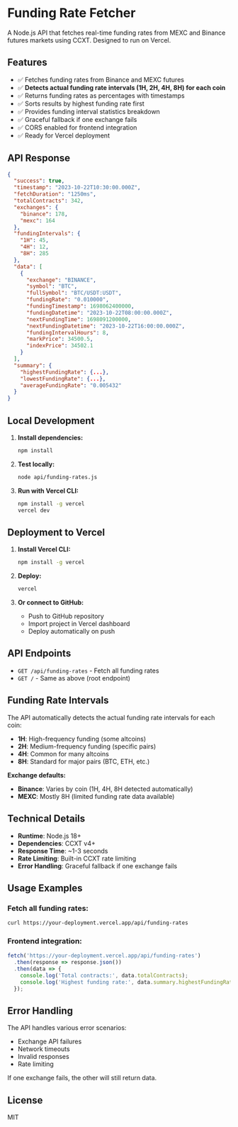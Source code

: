 # Funding Rate Fetcher

A Node.js API that fetches real-time funding rates from MEXC and Binance futures markets using CCXT. Designed to run on Vercel.

## Features

- ✅ Fetches funding rates from Binance and MEXC futures
- ✅ **Detects actual funding rate intervals (1H, 2H, 4H, 8H) for each coin**
- ✅ Returns funding rates as percentages with timestamps
- ✅ Sorts results by highest funding rate first
- ✅ Provides funding interval statistics breakdown
- ✅ Graceful fallback if one exchange fails
- ✅ CORS enabled for frontend integration
- ✅ Ready for Vercel deployment

## API Response

```json
{
  "success": true,
  "timestamp": "2023-10-22T10:30:00.000Z",
  "fetchDuration": "1250ms",
  "totalContracts": 342,
  "exchanges": {
    "binance": 178,
    "mexc": 164
  },
  "fundingIntervals": {
    "1H": 45,
    "4H": 12,
    "8H": 285
  },
  "data": [
    {
      "exchange": "BINANCE",
      "symbol": "BTC",
      "fullSymbol": "BTC/USDT:USDT",
      "fundingRate": "0.010000",
      "fundingTimestamp": 1698062400000,
      "fundingDatetime": "2023-10-22T08:00:00.000Z",
      "nextFundingTime": 1698091200000,
      "nextFundingDatetime": "2023-10-22T16:00:00.000Z",
      "fundingIntervalHours": 8,
      "markPrice": 34500.5,
      "indexPrice": 34502.1
    }
  ],
  "summary": {
    "highestFundingRate": {...},
    "lowestFundingRate": {...},
    "averageFundingRate": "0.005432"
  }
}
```

## Local Development

1. **Install dependencies:**
   ```bash
   npm install
   ```

2. **Test locally:**
   ```bash
   node api/funding-rates.js
   ```

3. **Run with Vercel CLI:**
   ```bash
   npm install -g vercel
   vercel dev
   ```

## Deployment to Vercel

1. **Install Vercel CLI:**
   ```bash
   npm install -g vercel
   ```

2. **Deploy:**
   ```bash
   vercel
   ```

3. **Or connect to GitHub:**
   - Push to GitHub repository
   - Import project in Vercel dashboard
   - Deploy automatically on push

## API Endpoints

- `GET /api/funding-rates` - Fetch all funding rates
- `GET /` - Same as above (root endpoint)

## Funding Rate Intervals

The API automatically detects the actual funding rate intervals for each coin:

- **1H**: High-frequency funding (some altcoins)
- **2H**: Medium-frequency funding (specific pairs)
- **4H**: Common for many altcoins
- **8H**: Standard for major pairs (BTC, ETH, etc.)

**Exchange defaults:**
- **Binance**: Varies by coin (1H, 4H, 8H detected automatically)
- **MEXC**: Mostly 8H (limited funding rate data available)

## Technical Details

- **Runtime**: Node.js 18+
- **Dependencies**: CCXT v4+
- **Response Time**: ~1-3 seconds
- **Rate Limiting**: Built-in CCXT rate limiting
- **Error Handling**: Graceful fallback if one exchange fails

## Usage Examples

### Fetch all funding rates:
```bash
curl https://your-deployment.vercel.app/api/funding-rates
```

### Frontend integration:
```javascript
fetch('https://your-deployment.vercel.app/api/funding-rates')
  .then(response => response.json())
  .then(data => {
    console.log('Total contracts:', data.totalContracts);
    console.log('Highest funding rate:', data.summary.highestFundingRate);
  });
```

## Error Handling

The API handles various error scenarios:
- Exchange API failures
- Network timeouts
- Invalid responses
- Rate limiting

If one exchange fails, the other will still return data.

## License

MIT